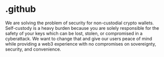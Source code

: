 # .github
We are solving the problem of security for non-custodial crypto wallets. Self-custody is a heavy burden because you are solely responsible for the safety of your keys which can be lost, stolen, or compromised in a cyberattack. We want to change that and give our users peace of mind while providing a web3 experience with no compromises on sovereignty, security, and convenience.

